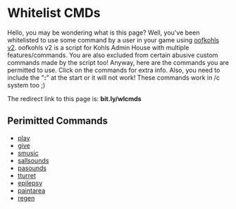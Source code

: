 # Whitelist CMDs

Hello, you may be wondering what is this page? Well, you've been whitelisted to use some command by a user in your game using [oofkohls v2](https://github.com/Stefanuk12/ROBLOX/blob/master/Games/Kohls%20Admin%20House/Main.lua). oofkohls v2 is a script for Kohls Admin House with multiple features/commands. You are also excluded from certain abusive custom commands made by the script too! Anyway, here are the commands you are permitted to use. Click on the commands for extra info. Also, you need to include the "**:**" at the start or it will not work! These commands work in /c system too ;)

The redirect link to this page is: **bit.ly/wlcmds**

## Perimitted Commands

- [play](https://stefanuk12.github.io/ROBLOX/Documentation/book/Scripts/Games/KohlsAdminHouse/oofkohlsv2/MusicCommands.html#play)
- [give](https://stefanuk12.github.io/ROBLOX/Documentation/book/Scripts/Games/KohlsAdminHouse/oofkohlsv2/GearGiver.html#give)
- [smusic](https://stefanuk12.github.io/ROBLOX/Documentation/book/Scripts/Games/KohlsAdminHouse/oofkohlsv2/SoundAbuse.html#smusic)
- [sallsounds](https://stefanuk12.github.io/ROBLOX/Documentation/book/Scripts/Games/KohlsAdminHouse/oofkohlsv2/SoundAbuse.html#sallsounds)
- [pasounds](https://stefanuk12.github.io/ROBLOX/Documentation/book/Scripts/Games/KohlsAdminHouse/oofkohlsv2/SoundAbuse.html#pasounds)
- [tturret](https://stefanuk12.github.io/ROBLOX/Documentation/book/Scripts/Games/KohlsAdminHouse/oofkohlsv2/ServerOOF.html#tturret)
- [epilepsy](https://stefanuk12.github.io/ROBLOX/Documentation/book/Scripts/Games/KohlsAdminHouse/oofkohlsv2/ServerOOF.html#epilepsy)
- [paintarea](https://stefanuk12.github.io/ROBLOX/Documentation/book/Scripts/Games/KohlsAdminHouse/oofkohlsv2/ServerOOF.html#paintarea)
- [regen](https://stefanuk12.github.io/ROBLOX/Documentation/book/Scripts/Games/KohlsAdminHouse/oofkohlsv2/Admin.html#regen)